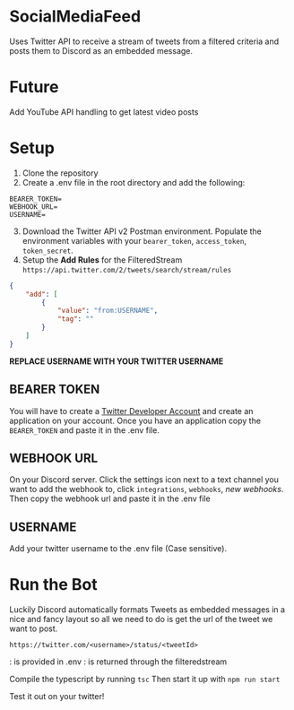 # SocialMediaFeed

Uses Twitter API to receive a stream of tweets from a filtered criteria and posts them to Discord as an embedded message.

# Future
Add YouTube API handling to get latest video posts


# Setup
1. Clone the repository
2. Create a .env file in the root directory and add the following:
```
BEARER_TOKEN=
WEBHOOK_URL=
USERNAME=
```
3. Download the Twitter API v2 Postman environment. Populate the environment variables with your `bearer_token`, `access_token`, `token_secret`.
4. Setup the **Add Rules** for the FilteredStream
`https://api.twitter.com/2/tweets/search/stream/rules`
```json
{
    "add": [
        {
            "value": "from:USERNAME",
            "tag": ""
        }
    ]
}
```
**REPLACE USERNAME WITH YOUR TWITTER USERNAME**

## BEARER TOKEN
You will have to create a [Twitter Developer Account](https://developer.twitter.com/en) and create an application on your account.
Once you have an application copy the `BEARER_TOKEN` and paste it in the .env file.

## WEBHOOK URL
On your Discord server. Click the settings icon next to a text channel you want to add the webhook to, click `integrations`, `webhooks`, *new webhooks*. Then copy the webhook url and paste it in the .env file

## USERNAME
Add your twitter username to the .env file (Case sensitive).

# Run the Bot
Luckily Discord automatically formats Tweets as embedded messages in a nice and fancy layout so all we need to do is get the url of the tweet we want to post.

`https://twitter.com/<username>/status/<tweetId>`

<Username>: is provided in .env
<tweetId>: is returned through the filteredstream

Compile the typescript by running `tsc`
Then start it up with `npm run start`

Test it out on your twitter!





